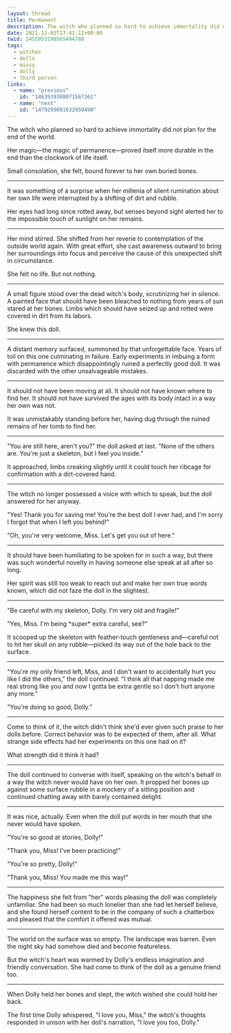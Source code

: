 ```yaml
---
layout: thread
title: Permanent
description: The witch who planned so hard to achieve immortality did not plan for the end of the world.
date: 2021-11-03T17:41:12+00:00
twid: 1455953198565494788
tags:
  - witches
  - dolls
  - missy
  - dolly
  - third person
links:
  - name: "previous"
    id: "1463939308071567361"
  - name: "next"
    id: "1479299091632959490"
---
```

<article class="thread">
<section class="tweet">
<p>The witch who planned so hard to achieve immortality did not plan for the end of the world.</p>
<p>Her magic—the magic of permanence—proved itself more durable in the end than the clockwork of life itself.</p>
<p>Small consolation, she felt, bound forever to her own buried bones.</p>
</section>
<hr class="tweet_sep">
<section class="tweet">
<p>It was something of a surprise when her millenia of silent rumination about her own life were interrupted by a shifting of dirt and rubble.</p>
<p>Her eyes had long since rotted away, but senses beyond sight alerted her to the impossible touch of sunlight on her remains.</p>
</section>
<hr class="tweet_sep">
<section class="tweet">
<p>Her mind stirred. She shifted from her reverie to contemplation of the outside world again. With great effort, she cast awareness outward to bring her surroundings into focus and perceive the cause of this unexpected shift in circumstance.</p>
<p>She felt no life. But not nothing.</p>
</section>
<hr class="tweet_sep">
<section class="tweet">
<p>A small figure stood over the dead witch's body, scrutinizing her in silence. A painted face that should have been bleached to nothing from years of sun stared at her bones. Limbs which should have seized up and rotted were covered in dirt from its labors.</p>
<p>She knew this doll.</p>
</section>
<hr class="tweet_sep">
<section class="tweet">
<p>A distant memory surfaced, summoned by that unforgettable face. Years of toil on this one culminating in failure. Early experiments in imbuing a form with permanence which disappointingly ruined a perfectly good doll. It was discarded with the other unsalvageable mistakes.</p>
</section>
<hr class="tweet_sep">
<section class="tweet">
<p>It should not have been moving at all. It should not have known where to find her. It should not have survived the ages with its body intact in a way her own was not.</p>
<p>It was unmistakably standing before her, having dug through the ruined remains of her tomb to find her.</p>
</section>
<hr class="tweet_sep">
<section class="tweet">
<p>"You are still here, aren't you?" the doll asked at last. "None of the others are. You're just a skeleton, but I feel you inside."</p>
<p>It approached, limbs creaking slightly until it could touch her ribcage for confirmation with a dirt-covered hand.</p>
</section>
<hr class="tweet_sep">
<section class="tweet">
<p>The witch no longer possessed a voice with which to speak, but the doll answered for her anyway.</p>
<p>"Yes! Thank you for saving me! You're the best doll I ever had, and I'm sorry I forgot that when I left you behind!"</p>
<p>"Oh, you're very welcome, Miss. Let's get you out of here."</p>
</section>
<hr class="tweet_sep">
<section class="tweet">
<p>It should have been humiliating to be spoken for in such a way, but there was such wonderful novelty in having someone else speak at all after so long.</p>
<p>Her spirit was still too weak to reach out and make her own true words known, which did not faze the doll in the slightest.</p>
</section>
<hr class="tweet_sep">
<section class="tweet">
<p>"Be careful with my skeleton, Dolly. I'm very old and fragile!"</p>
<p>"Yes, Miss. I'm being *super* extra careful, see?"</p>
<p>It scooped up the skeleton with feather-touch gentleness and—careful not to hit her skull on any rubble—picked its way out of the hole back to the surface.</p>
</section>
<hr class="tweet_sep">
<section class="tweet">
<p>"You're my only friend left, Miss, and I don't want to accidentally hurt you like I did the others," the doll continued. "I think all that napping made me real strong like you and now I gotta be extra gentle so I don't hurt anyone any more."</p>
<p>"You're doing so good, Dolly."</p>
</section>
<hr class="tweet_sep">
<section class="tweet">
<p>Come to think of it, the witch didn't think she'd ever given such praise to her dolls before. Correct behavior was to be expected of them, after all. What strange side effects had her experiments on this one had on it?</p>
<p>What strength did it think it had?</p>
</section>
<hr class="tweet_sep">
<section class="tweet">
<p>The doll continued to converse with itself, speaking on the witch's behalf in a way the witch never would have on her own. It propped her bones up against some surface rubble in a mockery of a sitting position and continued chatting away with barely contained delight.</p>
</section>
<hr class="tweet_sep">
<section class="tweet">
<p>It was nice, actually. Even when the doll put words in her mouth that she never would have spoken.</p>
<p>"You're so good at stories, Dolly!"</p>
<p>"Thank you, Miss! I've been practicing!"</p>
<p>"You're so pretty, Dolly!"</p>
<p>"Thank you, Miss! You made me this way!"</p>
</section>
<hr class="tweet_sep">
<section class="tweet">
<p>The happiness she felt from "her" words pleasing the doll was completely unfamiliar. She had been so much lonelier than she had let herself believe, and she found herself content to be in the company of such a chatterbox and pleased that the comfort it offered was mutual.</p>
</section>
<hr class="tweet_sep">
<section class="tweet">
<p>The world on the surface was so empty. The landscape was barren. Even the night sky had somehow died and become featureless.</p>
<p>But the witch's heart was warmed by Dolly's endless imagination and friendly conversation. She had come to think of the doll as a genuine friend too.</p>
</section>
<hr class="tweet_sep">
<section class="tweet">
<p>When Dolly held her bones and slept, the witch wished she could hold her back.</p>
<p>The first time Dolly whispered, "I love you, Miss," the witch's thoughts responded in unison with her doll's narration, "I love you too, Dolly."</p>
</section>
</article>
